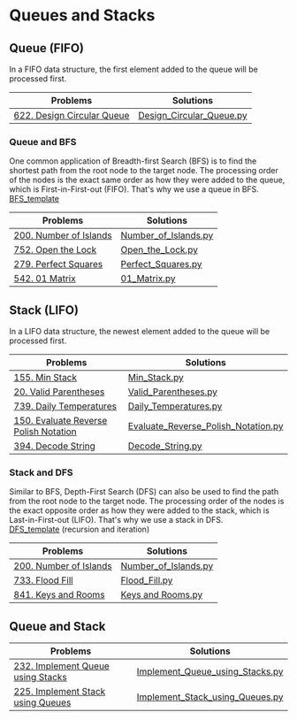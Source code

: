 # Queues and Stacks

## Queue (FIFO)
In a FIFO data structure, the first element added to the queue will be processed first.

Problems|Solutions
---|---
[622. Design Circular Queue](https://leetcode.com/problems/design-circular-queue/)|[Design_Circular_Queue.py](./Design_Circular_Queue.py)
### Queue and BFS
One common application of Breadth-first Search (BFS) is to find the shortest path from the root node to the target node. 
The processing order of the nodes is the exact same order as how they were added to the queue, which is First-in-First-out (FIFO). 
That's why we use a queue in BFS.<br>
[BFS_template](./BFS_Template.py)

Problems|Solutions
---|---
[200. Number of Islands](https://leetcode.com/problems/number-of-islands/)|[Number_of_Islands.py](./Number_of_Islands.py)
[752. Open the Lock](https://leetcode.com/problems/open-the-lock/)|[Open_the_Lock.py](./Open_the_Lock.py)
[279. Perfect Squares](https://leetcode.com/problems/perfect-squares/)|[Perfect_Squares.py](./Perfect_Squares.py)
[542. 01 Matrix](https://leetcode.com/problems/01-matrix/)|[01_Matrix.py](./01_Matrix.py)

## Stack (LIFO)
In a LIFO data structure, the newest element added to the queue will be processed first.

Problems|Solutions
---|---
[155. Min Stack](https://leetcode.com/problems/min-stack/submissions/)|[Min_Stack.py](./Min_Stack.py)
[20. Valid Parentheses](https://leetcode.com/problems/valid-parentheses/)|[Valid_Parentheses.py](./Valid_Parentheses.py)
[739. Daily Temperatures](https://leetcode.com/problems/daily-temperatures/)|[Daily_Temperatures.py](./Daily_Temperatures.py)
[150. Evaluate Reverse Polish Notation](https://leetcode.com/problems/evaluate-reverse-polish-notation/)|[Evaluate_Reverse_Polish_Notation.py](./Evaluate_Reverse_Polish_Notation.py)
[394. Decode String](https://leetcode.com/problems/decode-string/)|[Decode_String.py](./Decode_String.py)

### Stack and DFS
Similar to BFS, Depth-First Search (DFS) can also be used to find the path from the root node to the target node.
The processing order of the nodes is the exact opposite order as how they were added to the stack, which is Last-in-First-out (LIFO). 
That's why we use a stack in DFS.<br>
[DFS_template](./DFS_Template.py) (recursion and iteration)

Problems|Solutions
---|---
[200. Number of Islands](https://leetcode.com/problems/number-of-islands/)|[Number_of_Islands.py](./Number_of_Islands.py#L40)
[733. Flood Fill](https://leetcode.com/problems/number-of-islands/)|[Flood_Fill.py](./Flood_Fill.py)
[841. Keys and Rooms](https://leetcode.com/problems/keys-and-rooms/)|[Keys and Rooms.py](./Keys_and_Rooms.py)

## Queue and Stack
Problems|Solutions
---|---
[232. Implement Queue using Stacks](https://leetcode.com/problems/implement-queue-using-stacks/)|[Implement_Queue_using_Stacks.py](./Implement_Queue_using_Stacks.py)
[225. Implement Stack using Queues](https://leetcode.com/problems/implement-stack-using-queues/)|[Implement_Stack_using_Queues.py](./Implement_Stack_using_Queues.py)